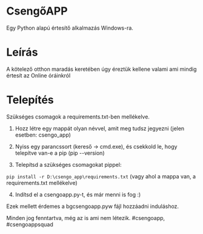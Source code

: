 # CsengőAPP

Egy Python alapú értesítő alkalmazás Windows-ra.

# Leírás

A kötelező otthon maradás keretében úgy éreztük kellene valami ami mindig értesít az Online óráinkról 

# Telepítés

Szükséges csomagok a requirements.txt-ben mellékelve.

1. Hozz létre egy mappát olyan névvel, amit meg tudsz jegyezni (jelen esetben: csengo_app)

2. Nyiss egy parancssort (kereső -> cmd.exe), és csekkold le, hogy telepítve van-e a pip (pip --version)

3. Telepítsd a szükséges csomagokat pippel:

 `pip install -r D:\csengo_app\requirements.txt`
 (vagy ahol a mappa van, a requirements.txt mellékelve)

4. Indítsd el a csengoapp.py-t, és már menni is fog :)

Ezek mellett érdemes a bgcsengoapp.pyw fájl hozzáadni induláshoz.

Minden jog fenntartva, még az is ami nem létezik.
#csengoapp, #csengoappsquad

